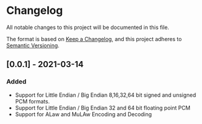 # Changelog
All notable changes to this project will be documented in this file.

The format is based on [Keep a Changelog](https://keepachangelog.com/en/1.0.0/),
and this project adheres to [Semantic Versioning](https://github.com/AldaronLau/semver).

## [0.0.1] - 2021-03-14
### Added
 - Support for Little Endian / Big Endian 8,16,32,64 bit signed and unsigned PCM
   formats.
 - Support for Little Endian / Big Endian 32 and 64 bit floating point PCM
 - Support for ALaw and MuLAw Encoding and Decoding
